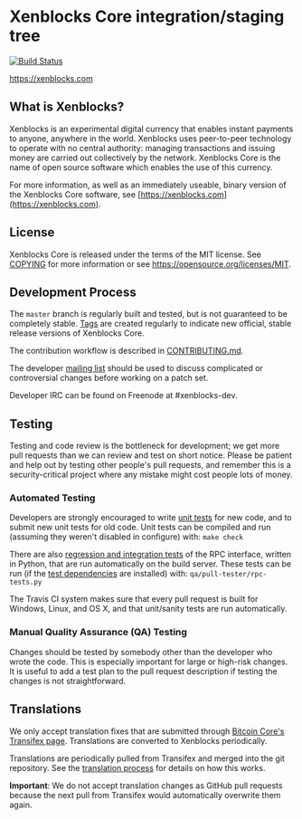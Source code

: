 Xenblocks Core integration/staging tree
=====================================

[![Build Status](https://travis-ci.org/xenblocks-project/xenblocks.svg?branch=master)](https://travis-ci.org/xenblocks-project/xenblocks)

https://xenblocks.com

What is Xenblocks?
----------------

Xenblocks is an experimental digital currency that enables instant payments to
anyone, anywhere in the world. Xenblocks uses peer-to-peer technology to operate
with no central authority: managing transactions and issuing money are carried
out collectively by the network. Xenblocks Core is the name of open source
software which enables the use of this currency.

For more information, as well as an immediately useable, binary version of
the Xenblocks Core software, see [https://xenblocks.com](https://xenblocks.com).

License
-------

Xenblocks Core is released under the terms of the MIT license. See [COPYING](COPYING) for more
information or see https://opensource.org/licenses/MIT.

Development Process
-------------------

The `master` branch is regularly built and tested, but is not guaranteed to be
completely stable. [Tags](https://github.com/xenblocks-project/xenblocks/tags) are created
regularly to indicate new official, stable release versions of Xenblocks Core.

The contribution workflow is described in [CONTRIBUTING.md](CONTRIBUTING.md).

The developer [mailing list](https://groups.google.com/forum/#!forum/xenblocks-dev)
should be used to discuss complicated or controversial changes before working
on a patch set.

Developer IRC can be found on Freenode at #xenblocks-dev.

Testing
-------

Testing and code review is the bottleneck for development; we get more pull
requests than we can review and test on short notice. Please be patient and help out by testing
other people's pull requests, and remember this is a security-critical project where any mistake might cost people
lots of money.

### Automated Testing

Developers are strongly encouraged to write [unit tests](/doc/unit-tests.md) for new code, and to
submit new unit tests for old code. Unit tests can be compiled and run
(assuming they weren't disabled in configure) with: `make check`

There are also [regression and integration tests](/qa) of the RPC interface, written
in Python, that are run automatically on the build server.
These tests can be run (if the [test dependencies](/qa) are installed) with: `qa/pull-tester/rpc-tests.py`

The Travis CI system makes sure that every pull request is built for Windows, Linux, and OS X, and that unit/sanity tests are run automatically.

### Manual Quality Assurance (QA) Testing

Changes should be tested by somebody other than the developer who wrote the
code. This is especially important for large or high-risk changes. It is useful
to add a test plan to the pull request description if testing the changes is
not straightforward.

Translations
------------

We only accept translation fixes that are submitted through [Bitcoin Core's Transifex page](https://www.transifex.com/projects/p/bitcoin/).
Translations are converted to Xenblocks periodically.

Translations are periodically pulled from Transifex and merged into the git repository. See the
[translation process](doc/translation_process.md) for details on how this works.

**Important**: We do not accept translation changes as GitHub pull requests because the next
pull from Transifex would automatically overwrite them again.
